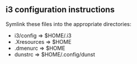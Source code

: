 ## i3 configuration instructions

Symlink these files into the appropriate directories:

- i3/config   => $HOME/.i3
- .Xresources => $HOME
- .dmenurc    => $HOME
- dunstrc     => $HOME/.config/dunst
